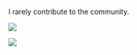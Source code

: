 I rarely contribute to the community.

![](https://github-readme-stats.vercel.app/api?username=sunarya-thito&show_icons=true&hide_title=false&include_all_commits=true&count_private=true&hide=[%22contribs%22]&theme=dracula)

![](https://github-readme-stats.vercel.app/api/top-langs/?username=sunarya-thito&langs_count=9b&hide=css&layout=compact&theme=dracula)

